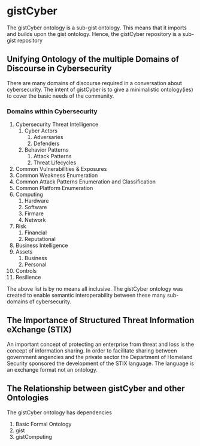 # gistCyber
The gistCyber ontology is a sub-gist ontology. This means that it imports and builds upon the gist ontology.
Hence, the gistCyber repository is a sub-gist repository

## Unifying Ontology of the multiple Domains of Discourse in Cybersecurity
There are many domains of discourse required in a conversation about cybersecurity. The intent of gistCyber is to give a minimalistic ontology(ies) to cover the basic needs of the community.

### Domains within Cybersecurity
1. Cybersecurity Threat Intelligence
   1. Cyber Actors
      1. Adversaries
      1. Defenders
   1. Behavior Patterns
      1. Attack Patterns
      1. Threat Lifecycles
1. Common Vulnerabilities & Exposures
1. Common Weakness Enumeration
1. Common Attack Patterns Enumeration and Classification
1. Common Platform Enumeration
1. Computing
   1. Hardware
   1. Software
   1. Firmare
   1. Network
1. Risk
   1. Financial
   1. Reputational
1. Business Intelligence
1. Assets
   1. Business
   1. Personal
1. Controls
1. Resilience

The above list is by no means all inclusive. The gistCyber ontology was created to enable 
semantic interoperability between these many sub-domains of cybersecurity.

## The Importance of Structured Threat Information eXchange (STIX)
An important concept of protecting an enterprise from threat and loss is the concept of information sharing.
In order to facilitate sharing between government angencies and the private sector the Department of Homeland 
Security sponsored the development of the STIX language. The language is an exchange format not an ontology.

## The Relationship between gistCyber and other Ontologies
The gistCyber ontology has dependencies
1. Basic Formal Ontology
1. gist
1. gistComputing



